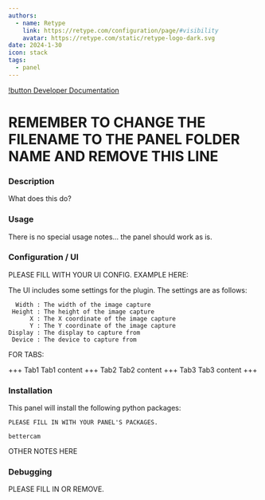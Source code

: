 ```yaml
---
authors: 
  - name: Retype
    link: https://retype.com/configuration/page/#visibility
    avatar: https://retype.com/static/retype-logo-dark.svg
date: 2024-1-30
icon: stack
tags:
  - panel
---
```


[!button Developer Documentation](Docs.md)
# REMEMBER TO CHANGE THE FILENAME TO THE PANEL FOLDER NAME AND REMOVE THIS LINE
### Description
What does this do?

### Usage
There is no special usage notes... the panel should work as is.

### Configuration / UI

PLEASE FILL WITH YOUR UI CONFIG. EXAMPLE HERE:

The UI includes some settings for the plugin. The settings are as follows:
```
  Width : The width of the image capture
 Height : The height of the image capture
      X : The X coordinate of the image capture
      Y : The Y coordinate of the image capture
Display : The display to capture from
 Device : The device to capture from
```

FOR TABS:

+++ Tab1
Tab1 content
+++ Tab2
Tab2 content
+++ Tab3
Tab3 content
+++


### Installation
This panel will install the following python packages:
```
PLEASE FILL IN WITH YOUR PANEL'S PACKAGES.

bettercam
```

OTHER NOTES HERE

### Debugging
PLEASE FILL IN OR REMOVE.